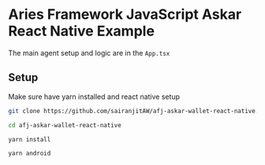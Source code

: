 
# Aries Framework JavaScript Askar React Native Example

The main agent setup and logic are in the `App.tsx`


## Setup

Make sure have yarn installed and react native setup

```bash
git clone https://github.com/sairanjitAW/afj-askar-wallet-react-native.git

cd afj-askar-wallet-react-native

yarn install

yarn android
```
